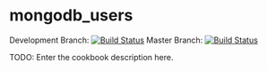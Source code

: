 # mongodb_users

Development Branch: [![Build Status](https://travis-ci.org/chriswessells/mongodb_users.svg?branch=develop)](https://travis-ci.org/chriswessells/mongodb_user)
Master Branch: [![Build Status](https://travis-ci.org/chriswessells/mongodb_users.svg?branch=master)](https://travis-ci.org/chriswessells/mongodb_user)

TODO: Enter the cookbook description here.

